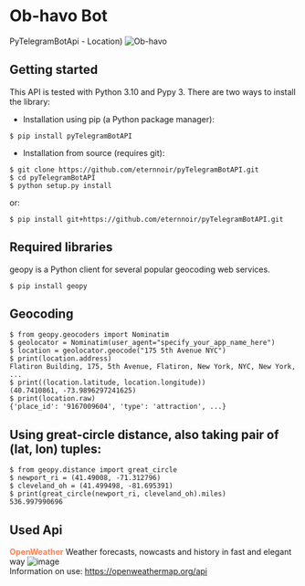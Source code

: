 # Ob-havo Bot
PyTelegramBotApi - Location)
![Ob-havo](https://user-images.githubusercontent.com/92427513/166525954-31d46fd8-564e-487c-b0f8-1429329a3ff9.png)

## Getting started
This API is tested with Python 3.10 and Pypy 3.
There are two ways to install the library:

* Installation using pip (a Python package manager):

```
$ pip install pyTelegramBotAPI
```
* Installation from source (requires git):

```
$ git clone https://github.com/eternnoir/pyTelegramBotAPI.git
$ cd pyTelegramBotAPI
$ python setup.py install
```
or:
```
$ pip install git+https://github.com/eternnoir/pyTelegramBotAPI.git
```
## Required libraries

geopy is a Python client for several popular geocoding web services.

```
$ pip install geopy
```
## Geocoding
```
$ from geopy.geocoders import Nominatim
$ geolocator = Nominatim(user_agent="specify_your_app_name_here")
$ location = geolocator.geocode("175 5th Avenue NYC")
$ print(location.address)
Flatiron Building, 175, 5th Avenue, Flatiron, New York, NYC, New York, ...
$ print((location.latitude, location.longitude))
(40.7410861, -73.9896297241625)
$ print(location.raw)
{'place_id': '9167009604', 'type': 'attraction', ...}

```
## Using great-circle distance, also taking pair of (lat, lon) tuples:
```
$ from geopy.distance import great_circle
$ newport_ri = (41.49008, -71.312796)
$ cleveland_oh = (41.499498, -81.695391)
$ print(great_circle(newport_ri, cleveland_oh).miles)
536.997990696
```
## Used Api
<b style = "color:coral;">OpenWeather</b>
Weather forecasts, nowcasts and history in fast and elegant way
![image](https://user-images.githubusercontent.com/92427513/166545361-572d7aa3-6ff9-4fde-8bca-19ee9a10835b.png)<br>
Information on use: https://openweathermap.org/api
